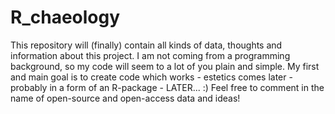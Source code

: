 # R_chaeology

This repository will (finally) contain all kinds of data, thoughts and information about this project. I am not coming from a programming background, so my code will seem to a lot of you plain and simple. My first and main goal is to create code which works -  estetics comes later - probably in a form of an R-package - LATER... :) Feel free to comment in the name of open-source and open-access data and ideas!
